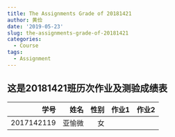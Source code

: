 ```yaml
---
title: The Assignments Grade of 20181421
author: 黄俭
date: '2019-05-23'
slug: the-assignments-grade-of-20181421
categories:
  - Course
tags:
  - Assignment
---
```

## 这是20181421班历次作业及测验成绩表

|学号         |      姓名| 性别    | 作业1 |作业2|
|------------:|---------:|--------:|------:|:----|
|   2017142119|    亚愉微| 女      |       |     |
